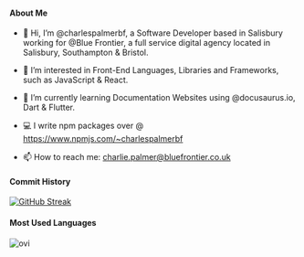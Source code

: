 #### About Me

- 👋 Hi, I’m @charlespalmerbf, a Software Developer based in Salisbury working for @Blue Frontier, a full service digital agency located in Salisbury, Southampton & Bristol.

- 👀 I’m interested in 
Front-End Languages, Libraries and Frameworks, such as JavaScript & React.

- 🌱 I’m currently learning 
Documentation Websites using @docusaurus.io, Dart & Flutter.

- 💻 I write npm packages over @ https://www.npmjs.com/~charlespalmerbf

- 📫 How to reach me: 
charlie.palmer@bluefrontier.co.uk


#### Commit History

[![GitHub Streak](https://github-readme-streak-stats.herokuapp.com?user=charlespalmerbf&theme=radical&hide_border=true&date_format=j%20M%5B%20Y%5D)](https://git.io/streak-stats)

#### Most Used Languages

<img src="https://github-readme-stats.vercel.app/api/top-langs?username=charlespalmerbf&show_icons=true&locale=en&layout=compact&theme=chartreuse-dark" alt="ovi" />
